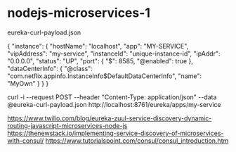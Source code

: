# nodejs-microservices-1

eureka-curl-payload.json

{
    "instance": {
        "hostName": "localhost",
        "app": "MY-SERVICE",
        "vipAddress": "my-service",
        "instanceId": "unique-instance-id",
        "ipAddr": "0.0.0.0",
        "status": "UP",
        "port": {
            "$": 8585,
            "@enabled": true
        },
        "dataCenterInfo": {
            "@class": "com.netflix.appinfo.InstanceInfo$DefaultDataCenterInfo",
            "name": "MyOwn"
        }
    }
}

curl -i --request POST --header "Content-Type: application/json" --data @eureka-curl-payload.json http://localhost:8761/eureka/apps/my-service

https://www.twilio.com/blog/eureka-zuul-service-discovery-dynamic-routing-javascript-microservices-node-js
https://thenewstack.io/implementing-service-discovery-of-microservices-with-consul/
https://www.tutorialspoint.com/consul/consul_introduction.htm
